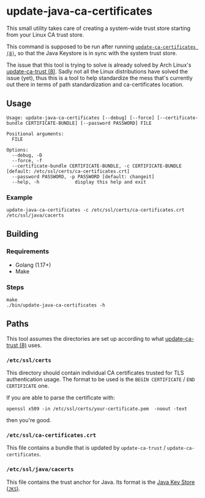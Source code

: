 # update-java-ca-certificates

This small utility takes care of creating a system-wide trust store
starting from your Linux CA trust store.

This command is supposed to be run after running 
[`update-ca-certificates (8)`](https://manpages.ubuntu.com/manpages/jammy/man8/update-ca-certificates.8.html),
so that the Java Keystore is in sync with the system trust store.  
  
The issue that this tool is trying to solve is already solved by Arch Linux's 
[update-ca-trust (8)](https://man.archlinux.org/man/update-ca-trust.8). Sadly not all the Linux distributions
have solved the issue (yet), thus this is a tool to help standardize the mess that's currently out there in terms
of path standardization and ca-certificates location.

## Usage

```
Usage: update-java-ca-certificates [--debug] [--force] [--certificate-bundle CERTIFICATE-BUNDLE] [--password PASSWORD] FILE

Positional arguments:
  FILE

Options:
  --debug, -D
  --force, -f
  --certificate-bundle CERTIFICATE-BUNDLE, -c CERTIFICATE-BUNDLE [default: /etc/ssl/certs/ca-certificates.crt]
  --password PASSWORD, -p PASSWORD [default: changeit]
  --help, -h             display this help and exit
```

### Example

```
update-java-ca-certificates -c /etc/ssl/certs/ca-certificates.crt /etc/ssl/java/cacerts
```

## Building

### Requirements

- Golang (1.17+)
- Make

### Steps

```
make
./bin/update-java-ca-certificates -h
```

## Paths

This tool assumes the directories are set up according to what
[update-ca-trust (8)](https://man.archlinux.org/man/update-ca-trust.8) uses.

### `/etc/ssl/certs`

This directory should contain individual CA certificates trusted for TLS authentication usage.
The format to be used is the `BEGIN CERTIFICATE` / `END CERTIFICATE` one.

If you are able to parse the certificate with:
```
openssl x509 -in /etc/ssl/certs/your-certificate.pem  -noout -text
```

then you're good.

### `/etc/ssl/ca-certificates.crt`

This file contains a bundle that is updated by `update-ca-trust` / `update-ca-certificates`.

### `/etc/ssl/java/cacerts`

This file contains the trust anchor for Java. Its format is the 
[Java Key Store (`JKS`)](https://docs.oracle.com/javase/7/docs/technotes/guides/security/crypto/CryptoSpec.html#KeyManagement).